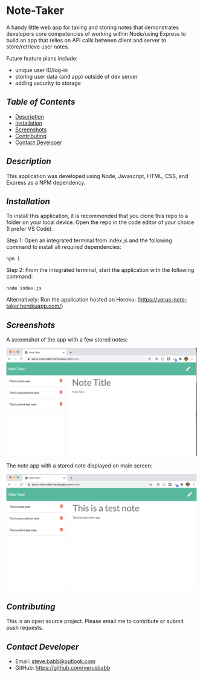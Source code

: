 # Note-Taker
A handy little web app for taking and storing notes that demonstrates developers core competencies of working within Node/using Express to build an app that relies on API calls between client and server to store/retrieve user notes.

Future feature plans include:
- unique user ID/log-in
- storing user data (and app) outside of dev server
- adding security to storage

## *Table of Contents*

- [Description](#description)
- [Installation](#installation)
- [Screenshots](#screenshots)
- [Contributing](#contributing)
- [Contact Developer](#Contact-Developer)

## *Description*
This application was developed using Node, Javascript, HTML, CSS, and Express as a NPM dependency.

## *Installation*
To install this application, it is recommended that you clone this repo to a folder on your local device.  Open the repo
in the code editor of your choice (I prefer VS Code).  

Step 1: Open an integrated terminal from index.js and the following command to install all required dependencies:
```
npm i
```

Step 2: From the integrated terminal, start the application with the following command:
```
node index.js
```

Alternatively: Run the application hosted on Heroku:
(https://verus-note-taker.herokuapp.com/)

## *Screenshots*

A screenshot of the app with a few stored notes:

![Screenshot of HTML Output](https://github.com/verusbabb/Note-Taker/blob/main/Assets/stored_notes.png)

The note app with a stored note displayed on main screen:

![Screenshot of stored note revealed](https://github.com/verusbabb/Note-Taker/blob/main/Assets/stored_note_display.png)

## *Contributing*
This is an open source project.  Please email me to contribute or submit push requests.

## *Contact Developer*
- Email: steve.babb@outlook.com
- GitHub: https://github.com/verusbabb

